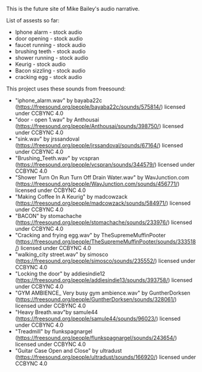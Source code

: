 This is the future site of Mike Bailey's audio narrative.

List of assests so far:
- Iphone alarm - stock audio
- door opening - stock audio
- faucet running - stock audio
- brushing teeth - stock audio
- shower running - stock audio
- Keurig - stock audio
- Bacon sizzling - stock audio
- cracking egg - stock audio

This project uses these sounds from freesound:

- "iphone_alarm.wav" by bayaba22c (https://freesound.org/people/bayaba22c/sounds/575814/) licensed under CCBYNC 4.0
- "door - open 1.wav" by Anthousai (https://freesound.org/people/Anthousai/sounds/398750/) licensed under CCBYNC 4.0
- "sink.wav" by jrssandoval (https://freesound.org/people/jrssandoval/sounds/67164/) licensed under CCBYNC 4.0
- "Brushing_Teeth.wav" by vcspran (https://freesound.org/people/vcspran/sounds/344579/) licensed under CCBYNC 4.0
- "Shower Turn On Run Turn Off Drain Water.wav" by WavJunction.com (https://freesound.org/people/WavJunction.com/sounds/456771/) licensed under CCBYNC 4.0
- "Making Coffee In A Keurig" by madcowzack (https://freesound.org/people/madcowzack/sounds/584971/) licensed under CCBYNC 4.0
- "BACON" by stomachache (https://freesound.org/people/stomachache/sounds/233976/) licensed under CCBYNC 4.0
- "Cracking and frying egg.wav" by TheSupremeMuffinPooter (https://freesound.org/people/TheSupremeMuffinPooter/sounds/333518/) licensed under CCBYNC 4.0
- "walking_city street.wav" by simosco (https://freesound.org/people/simosco/sounds/235552/) licensed under CCBYNC 4.0
- "Locking the door" by addiesindie12 (https://freesound.org/people/addiesindie13/sounds/393758/) licensed under CCBYNC 4.0
- "GYM AMBIENCE_ Very busy gym ambience.wav" by GuntherDorksen (https://freesound.org/people/GuntherDorksen/sounds/328061/) licensed under CCBYNC 4.0
- "Heavy Breath.wav"by samule44 (https://freesound.org/people/samule44/sounds/96023/) licensed under CCBYNC 4.0
- "Treadmill" by flunkspagnargel (https://freesound.org/people/flunkspagnargel/sounds/243654/) licensed under CCBYNC 4.0
- "Guitar Case Open and Close" by ultradust (https://freesound.org/people/ultradust/sounds/166920/) licensed under CCBYNC 4.0
